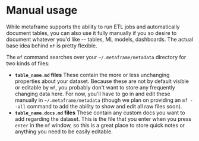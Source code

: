 # Manual usage

While metaframe supports the ability to run ETL jobs and automatically document tables, you can also use it fully manually if you so desire to document whatever you'd like -- tables, ML models, dashboards. The actual base idea behind `mf` is pretty flexible.

The `mf` command searches over your `~/.metaframe/metadata` directory for two kinds of files:

* **`table_name.md` files** These contain the more or less unchanging properties about your dataset. Because these are not by default visible or editable by `mf`, you probably don't want to store any frequently changing data here. For now, you'll have to go in and edit these manually in `~/.metaframe/metadata` \(though we plan on providing an `mf --all` command to add the ability to show and edit all raw files soon\).
* **`table_name.docs.md`** **files** These contain any custom docs you want to add regarding the dataset. This is the file that you enter when you press `enter` in the `mf` window, so this is a great place to store quick notes or anything you need to be easily editable. 

